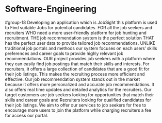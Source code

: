 # Software-Engineering
#group-18
Developing an application which is JobSight this platform is used to Find suitable Jobs for potential candidates. 
FOR all the job seekers and recruiters WHO need a more user-friendly platform for job
hunting and recruitment. THE job recommendation system is the perfect solution THAT has
the perfect user data to provide tailored job recommendations. UNLIKE traditional job
portals and methods our system focuses on each users’ skills preferences and career goals to
provide highly relevant job recommendations. OUR project provides job seekers with a
platform where they can easily find job postings that match their skills and interests. For
recruiters, it offers a large collection of candidates that are a good fit for their job listings.
This makes the recruiting process more efficient and effective. Our job recommendation
system stands out in the market because it offers more personalized and accurate job
recommendations. It also offers real time updates and detailed analytics for the
recruiters. Our target customers are job seekers looking for opportunities that match their
skills and career goals and Recruiters looking for qualified candidates for their job listings.
We aim to offer our services to job seekers for free to encourage more users to join the
platform while charging recruiters a fee for access our portal.

